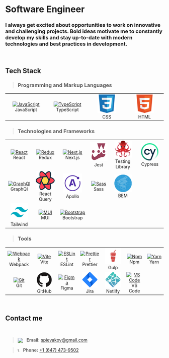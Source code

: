 # Software Engineer

### I always get excited about opportunities to work on innovative and challenging projects. Bold ideas motivate me to constantly develop my skills and stay up-to-date with modern technologies and best practices in development.

<br/>

## Tech Stack

> ### Programming and Markup Languages

<table width='100%'>
  <tr>
    <td align="center" width="140">
      <a href="#">
        <img src="https://upload.wikimedia.org/wikipedia/commons/thumb/9/99/Unofficial_JavaScript_logo_2.svg/1024px-Unofficial_JavaScript_logo_2.svg.png" width="60" height="60" alt="JavaScript" />
      </a>
      <br>JavaScript
    </td>
    <td align="center" width="140">
      <a href="#">
        <img src="https://upload.wikimedia.org/wikipedia/commons/thumb/4/4c/Typescript_logo_2020.svg/1200px-Typescript_logo_2020.svg.png" width="60" height="60" alt="TypeScript" />
      </a>
      <br>TypeScript
    </td>
    <td align="center" width="140">
      <a href="#" >
        <img src="https://github.com/devicons/devicon/blob/master/icons/css3/css3-original.svg" width="60" height="60" alt="CSS" />
      </a>
      <br>CSS
    </td>
    <td align="center" width="140">
      <a href="#" >
        <img src="https://github.com/devicons/devicon/blob/master/icons/html5/html5-original.svg" width="60" height="60" alt="HTML" />
      </a>
      <br>HTML
    </td>
  </tr>
</table>

> ### Technologies and Frameworks

<table width='100%'>
  <tr>
    <td align="center" width="140">
      <a href="#">
        <img src="https://brandlogos.net/wp-content/uploads/2020/09/react-logo.png" width="60" height="60" alt="React" />
      </a>
      <br>React
    </td>
    <td align="center" width="140">
      <a href="#">
        <img src="https://cdn.worldvectorlogo.com/logos/redux.svg" width="60" height="60" alt="Redux" />
      </a>
      <br>Redux
    </td>
    <td align="center" width="140">
      <a href="#" >
        <img src="https://raw.githubusercontent.com/samfromaway/samfromaway/master/.github/images/nextjs.png" width="60" height="60" alt="Next.js" />
      </a>
      <br>Next.js
    </td>
    <td align="center" width="140">
      <a href="#" >
        <img src="./assets/jest.png" width="60" height="60" alt="Jest" />
      </a>
      <br>Jest
    </td>
    <td align="center" width="140">
      <a href="#" >
        <img src="./assets/testing-library.png" width="55" height="55" alt="Testing Library" />
      </a>
      <br>Testing Library
    </td>
    <td align="center" width="140">
      <a href="#" >
        <img src="./assets/cypress.png" width="55" height="55" alt="Cypress" />
      </a>
      <br>Cypress
    </td>
  </tr>

  <tr>
    <td align="center" width="140">
      <a href="#" >
        <img src="https://upload.wikimedia.org/wikipedia/commons/thumb/1/17/GraphQL_Logo.svg/2048px-GraphQL_Logo.svg.png" width="60" height="60" alt="GraphQl" />
      </a>
      <br>GraphQl
    </td>
    <td align="center" width="140">
      <a href="#" >
        <img src="./assets/react-query.svg" width="60" height="60" alt="React Query" />
      </a>
      <br>React Query
    </td>
    <td align="center" width="140">
      <a href="#" >
        <img src="./assets/apollo.png" width="60" height="60" alt="Apollo Client" />
      </a>
      <br>Apollo
    </td>
     <td align="center" width="140">
      <a href="#" >
        <img src="https://brandeps.com/icon-download/S/Sass-icon-vector-04.svg" width="55" height="55" alt="Sass" />
      </a>
      <br>Sass
    </td>
    <td align="center" width="140">
      <a href="#" >
        <img src="./assets/bem.png" width="55" height="55" alt="BEM" />
      </a>
      <br>BEM
    </td>
  </tr>

   <tr>
     <td align="center" width="140">
      <a href="#" >
        <img src="./assets/tailwind.png" width="55" height="55" alt="Tailwind" />
      </a>
      <br>Tailwind
    </td>
    <td align="center" width="140">
      <a href="#" >
        <img src="https://media.zeemly.com/zeemly/product/material-ui.png" width="55" height="55" alt="MUI" />
      </a>
      <br>MUI
    </td>
    <td align="center" width="140">
      <a href="#" >
        <img src="https://cdn.worldvectorlogo.com/logos/bootstrap-4.svg" width="55" height="55" alt="Bootstrap" />
      </a>
      <br>Bootstrap
    </td>
  </tr>
</table>

> ### Tools

<table width='100%'>
  <tr>
    <td align="center" width="130">
      <a href="#">
        <img src="https://brandeps.com/icon-download/W/Webpack-icon-vector-02.svg" width="50" height="50" alt="Webpack" />
      </a>
      <br>Webpack
    </td>
    <td align="center" width="130">
      <a href="#">
        <img src="https://vitejs.dev/logo.svg" width="50" height="50" alt="Vite" />
      </a>
      <br>Vite
    </td>
    <td align="center" width="130">
      <a href="#" >
        <img src="https://brandeps.com/icon-download/E/Eslint-icon-vector-02.svg" width="50" height="50" alt="ESLint" />
      </a>
      <br>ESLint
    </td>
    <td align="center" width="130">
      <a href="#" >
        <img src="https://brandeps.com/icon-download/P/Prettier-icon-vector-02.svg" width="50" height="50" alt="Prettier" />
      </a>
      <br>Prettier
    </td>
    <td align="center" width="130">
      <a href="#" >
        <img src="./assets/gulp.png" width="50" height="50" alt="Gulp" />
      </a>
      <br>Gulp
    </td>
    <td align="center" width="130">
      <a href="#" >
        <img src="https://brandeps.com/icon-download/N/Npm-icon-vector-05.svg" width="50" height="50" alt="Npm" />
      </a>
      <br>Npm
    </td>
    <td align="center" width="130">
      <a href="#" >
        <img src="https://brandeps.com/icon-download/Y/Yarn-icon-vector-03.svg" width="50" height="50" alt="Yarn" />
      </a>
      <br>Yarn
    </td>
  </tr>

  <tr>
    <td align="center" width="130">
      <a href="#" >
        <img src="https://upload.wikimedia.org/wikipedia/commons/thumb/3/3f/Git_icon.svg/1200px-Git_icon.svg.png" width="50" height="50" alt="Git" />
      </a>
      <br>Git
    </td>
    <td align="center" width="130">
      <a href="#" >
        <img src="https://github.com/devicons/devicon/blob/master/icons/github/github-original.svg" width="50" height="50" alt="GitHub" />
      </a>
      <br>GitHub
    </td>
    <td align="center" width="130">
      <a href="#" >
        <img src="https://upload.wikimedia.org/wikipedia/commons/3/33/Figma-logo.svg" width="50" height="50" alt="Figma" />
      </a>
      <br>Figma
    </td>
    <td align="center" width="130">
      <a href="#" >
        <img src="./assets/jira.png" width="50" height="50" alt="Jira" />
      </a>
      <br>Jira
    </td>
    <td align="center" width="130">
      <a href="#" >
        <img src="./assets/netlify.png" width="50" height="50" alt="Netlify" />
      </a>
      <br>Netlify
    </td>
    <td align="center" width="130">
      <a href="#" >
        <img src="https://upload.wikimedia.org/wikipedia/commons/9/9a/Visual_Studio_Code_1.35_icon.svg" width="50" height="50" alt="VS Code" />
      </a>
      <br>VS Code
    </td>
  </tr>
</table>

<br/>

## Contact me

<br/>

> <img src="assets/gmailnew.png" align="center" width="25">&nbsp;&nbsp; **Email:** spievakov@gmail.com

> 📞&nbsp;&nbsp; **Phone:** <a href="tel:+1647473-9502">+1 (647) 473-9502</a>

